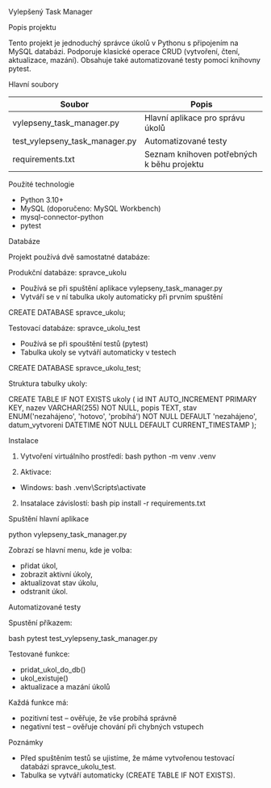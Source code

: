 Vylepšený Task Manager

Popis projektu

Tento projekt je jednoduchý správce úkolů v Pythonu s připojením na MySQL databázi. Podporuje klasické operace CRUD (vytvoření, čtení, aktualizace, mazání). Obsahuje také automatizované testy pomocí knihovny pytest.



Hlavní soubory

| Soubor                     | Popis                         |
|----------------------------|-------------------------------|
| vylepseny_task_manager.py  | Hlavní aplikace pro správu úkolů |
| test_vylepseny_task_manager.py | Automatizované testy         |
| requirements.txt           | Seznam knihoven potřebných k běhu projektu |




Použité technologie

- Python 3.10+
- MySQL (doporučeno: MySQL Workbench)
- mysql-connector-python
- pytest



Databáze

Projekt používá dvě samostatné databáze:

Produkční databáze: spravce_ukolu
- Používá se při spuštění aplikace vylepseny_task_manager.py
- Vytváří se v ní tabulka ukoly automaticky při prvním spuštění


CREATE DATABASE spravce_ukolu;


Testovací databáze: spravce_ukolu_test
- Používá se při spouštění testů (pytest)
- Tabulka ukoly se vytváří automaticky v testech

CREATE DATABASE spravce_ukolu_test;


Struktura tabulky ukoly:

CREATE TABLE IF NOT EXISTS ukoly (
    id INT AUTO_INCREMENT PRIMARY KEY,
    nazev VARCHAR(255) NOT NULL,
    popis TEXT,
    stav ENUM('nezahájeno', 'hotovo', 'probíhá') NOT NULL DEFAULT 'nezahájeno',
    datum_vytvoreni DATETIME NOT NULL DEFAULT CURRENT_TIMESTAMP
);




Instalace

1. Vytvoření virtuálního prostředí:
bash
python -m venv .venv


1. Aktivace:
- Windows:
  bash
  .venv\Scripts\activate
  

2. Insatalace závislostí:
bash
pip install -r requirements.txt




Spuštění hlavní aplikace


python vylepseny_task_manager.py


Zobrazí se hlavní menu, kde je volba:

- přidat úkol,
- zobrazit aktivní úkoly,
- aktualizovat stav úkolu,
- odstranit úkol.



Automatizované testy

Spustění příkazem:

bash
pytest test_vylepseny_task_manager.py


Testované funkce:
- pridat_ukol_do_db()
- ukol_existuje()
- aktualizace a mazání úkolů

Každá funkce má:
- pozitivní test – ověřuje, že vše probíhá správně
- negativní test – ověřuje chování při chybných vstupech



 Poznámky

- Před spuštěním testů se ujistíme, že máme vytvořenou testovací databázi spravce_ukolu_test.
- Tabulka se vytváří automaticky (CREATE TABLE IF NOT EXISTS).


